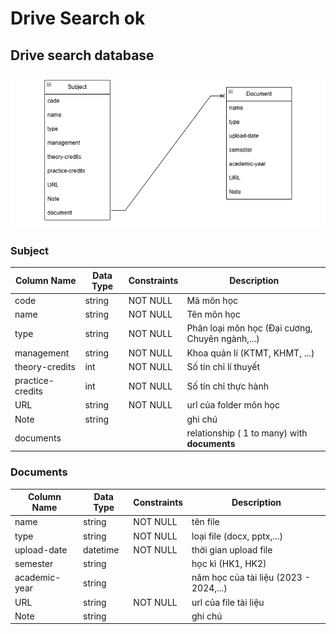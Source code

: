 # Drive Search ok

## Drive search database

![Alt text](model.png)

### Subject
| Column Name  | Data Type   | Constraints    |  Description  |
|--------------|-------------|----------------|---------------|
| code         | string      | NOT NULL       |  Mã môn học
| name         | string      | NOT NULL       |  Tên môn học
| type         | string      | NOT NULL       |  Phân loại môn học (Đại cương, Chuyên ngành,...)|
| management   | string      | NOT NULL       | Khoa quản lí (KTMT, KHMT, ...)  |
|theory-credits| int         | NOT NULL       | Số tín chỉ lí thuyết |
|practice-credits| int       | NOT NULL       | Số tín chỉ thực hành |
| URL          | string      | NOT NULL       | url của folder môn học |
| Note         | string      |                | ghi chú       |
| documents    |             |                | relationship ( 1 to many) with **documents** |

### Documents
| Column Name  | Data Type   | Constraints    |  Description  |
|--------------|-------------|----------------|---------------|
| name         | string      | NOT NULL       | tên file      |
| type         | string      | NOT NULL       | loại file (docx, pptx,...)|
| upload-date  | datetime    | NOT NULL       | thời gian upload file |
| semester     | string      |                | học kì (HK1, HK2)|
| academic-year| string      |                | năm học của tài liệu (2023 - 2024,...)|
| URL          | string      | NOT NULL       | url của file tài liệu |
| Note         | string      |                | ghi chú       |
